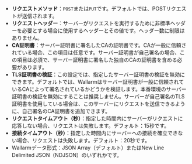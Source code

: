 * **リクエストメソッド**：`POST`または`PUT`です。デフォルトでは、POSTリクエストが送信されます。
* **リクエストヘッダー**：サーバーがリクエストを実行するために非標準ヘッダーを必要とする場合に使用するヘッダーとその値です。ヘッダー数に制限はありません。
* **CA証明書**：サーバー証明書に署名したCAの証明書です。CAが一般に信頼されている場合、この項目は任意です。サーバー証明書が自己署名の場合、この項目は必須で、サーバー証明書に署名した独自のCAの証明書を含める必要があります。
* **TLS証明書の検証**：この設定では、指定したサーバー証明書の検証を無効にできます。デフォルトでは、Wallarmはサーバー証明書が一般に信頼されているCAによって署名されているかどうかを検証します。本番環境のサーバー証明書の検証を無効にすることは推奨しません。サーバーが自己署名のTLS証明書を使用している場合は、このサーバーにリクエストを送信できるように、自己署名のCA証明書を追加できます。
* **リクエストタイムアウト（秒）**：指定した時間内にサーバーがリクエストに応答しない場合、リクエストは失敗します。デフォルト：15秒です。
* **接続タイムアウト（秒）**：指定した時間内にサーバーへの接続を確立できない場合、リクエストは失敗します。デフォルト：20秒です。
* Wallarmデータ形式：JSON Array（デフォルト）またはNew Line Delimited JSON（NDJSON）のいずれかです。